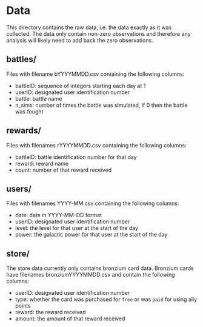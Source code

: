 # Data

This directory contains the raw data, i.e. the data exactly as it was collected.
The data only contain non-zero observations and therefore any analysis will
likely need to add back the zero observations. 
  

  
## battles/

Files with filename bYYYYMMDD.csv containing the following columns:

  - battleID: sequence of integers starting each day at 1
  - userID: designated user identification number
  - battle: battle name
  - n_sims: number of times the battle was simulated, if 0 then the battle was fought
  
## rewards/

Files with filenames rYYYYMMDD.csv containing the following columns:

  - battleID: battle identification number for that day
  - reward: reward name
  - count: number of that reward received
  
## users/

Files with filenames YYYY-MM.csv containing the following columns:

  - date: date in YYYY-MM-DD format
  - userID: designated user identification number
  - level: the level for that user at the start of the day
  - power: the galactic power for that user at the start of the day
  
## store/

The store data currently only contains bronzium card data. 
Bronzium cards have filenames bronziumYYYYMMDD.csv and contain the following
columns:

  - userID: designated user identification number
  - type: whether the card was purchased for `free` or was `paid` for using ally points
  - reward: the reward received
  - amount: the amount of that reward received
  

  